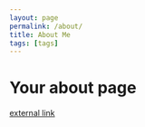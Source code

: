 ```yaml
---
layout: page
permalink: /about/
title: About Me
tags: [tags]
---
```


# Your about page
[external link](https://google.com)
